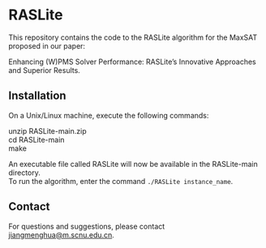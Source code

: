 # RASLite

This repository contains the code to the RASLite algorithm for the MaxSAT proposed in our paper: 

Enhancing (W)PMS Solver Performance: RASLite’s Innovative Approaches and Superior Results.

## Installation

On a Unix/Linux machine, execute the following commands:  

unzip RASLite-main.zip  
cd RASLite-main  
make  

An executable file called RASLite will now be available in the RASLite-main directory.  
To run the algorithm, enter the command `./RASLite instance_name`.

## Contact

For questions and suggestions, please contact jiangmenghua@m.scnu.edu.cn.
